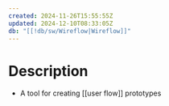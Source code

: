 ```yaml
---
created: 2024-11-26T15:55:55Z
updated: 2024-12-10T08:33:05Z
db: "[[!db/sw/Wireflow|Wireflow]]"
---
```

# Description
- A tool for creating [[user flow]] prototypes